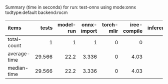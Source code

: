 Summary (time in seconds) for run: test-onnx using mode:onnx todtype:default backend:rocm

| items        |   tests |   model-run |   onnx-import |   torch-mlir |   iree-compile |   inference |
|:-------------|--------:|------------:|--------------:|-------------:|---------------:|------------:|
| total-count  |   1     |         1   |         1     |            0 |           0    |           0 |
| average-time |  29.566 |        22.2 |         3.336 |            0 |           4.03 |           0 |
| median-time  |  29.566 |        22.2 |         3.336 |            0 |           4.03 |           0 |
